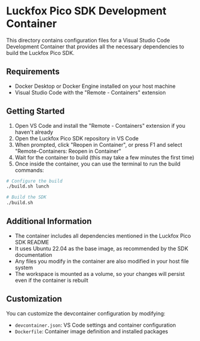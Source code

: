 # Luckfox Pico SDK Development Container

This directory contains configuration files for a Visual Studio Code Development Container that provides all the necessary dependencies to build the Luckfox Pico SDK.

## Requirements

- Docker Desktop or Docker Engine installed on your host machine
- Visual Studio Code with the "Remote - Containers" extension

## Getting Started

1. Open VS Code and install the "Remote - Containers" extension if you haven't already
2. Open the Luckfox Pico SDK repository in VS Code
3. When prompted, click "Reopen in Container", or press F1 and select "Remote-Containers: Reopen in Container"
4. Wait for the container to build (this may take a few minutes the first time)
5. Once inside the container, you can use the terminal to run the build commands:

```bash
# Configure the build
./build.sh lunch

# Build the SDK
./build.sh
```

## Additional Information

- The container includes all dependencies mentioned in the Luckfox Pico SDK README
- It uses Ubuntu 22.04 as the base image, as recommended by the SDK documentation
- Any files you modify in the container are also modified in your host file system
- The workspace is mounted as a volume, so your changes will persist even if the container is rebuilt

## Customization

You can customize the devcontainer configuration by modifying:

- `devcontainer.json`: VS Code settings and container configuration
- `Dockerfile`: Container image definition and installed packages
